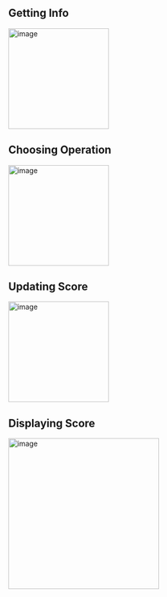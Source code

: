 <h2>Getting Info</h2>

<img src="https://github.com/sanket96s/Projects/assets/109816069/e4404f90-66a1-4b8c-aaeb-d1eefce3e09f" alt="image" height="200">

<h2>Choosing Operation</h2>

<img src="https://github.com/sanket96s/Projects/assets/109816069/2c3e2fe6-72e8-4240-b416-3bd5d477dc16" alt="image" height="200">

<h2>Updating Score</h2>

<img src="https://github.com/sanket96s/Projects/assets/109816069/58034d15-a97d-46b0-8223-f764b1e88e27" alt="image" height="200">

<h2>Displaying Score</h2>

<img src="https://github.com/sanket96s/Projects/assets/109816069/1ecdf082-4202-4076-ae91-9985919bcb9d" alt="image" height="300">
